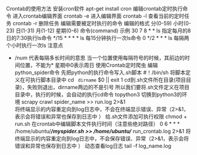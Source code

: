 Crontab的使用方法
安装cron软件
apt-get  install  cron
编辑crontab定时执行命令
进入crontab编辑界面
crontab  -e    进入编辑界面
crontab  -l     查看当前的定时任务
crontab -r    删除任务
编辑需要被定时执行的命令
编辑的格式
分(0-59)   小时(0-23)  日(1-31)   月(1-12)  星期(0-6)  命令(command)
示例
30  7  8  *  *  ls    指定每月的8日的7:30执行ls命令
*/15  *  *  *  *  ls      每15分钟执行一次ls命令
0  */2  *  *  *  ls     每隔两个小时执行一次ls
注意点
* /num 代表每隔多长时间的意思
  当一个位置使用每隔符号的时候，其前边的时间位置，不能为*
  星期中0表示周日
  使用Crontab定时爬虫
  编辑python_spider命令
  先把python的执行命令写入.sh脚本
  #！/bin/sh     将脚本定义在可执行脚本目录中
  cd ` dirname` $0 || exit 1    cd到.sh文件所在目录(项目目录)，失败则退出，dirname两边的不是引号
  所以我们要将.sh文件定义在项目目录中，执行的时候，会自动的执行cd命令
  topython3    切换到python3的环境
  scrapy crawl spider_name >> run.log 2>&1    
  将终端显示的内容重定向到log日志中，不会在终端显示错误、异常（2>&1，表示会将错误和异常也保存到日志中  ）
  给.sh文件添加可执行权限
  chmod  +  run.sh
  在crontab中编辑脚本文件执行时间（注意些绝对路径）
  0  6   *  *  *  /home/ubuntu/***/myspider.sh >> /home/ubuntu/*** run_crontab.log 2>&1
  将终端显示的内容重定向到log日志中，不会保存错误、异常（2>&1，表示会将错误和异常也保存到日志中  ）
  动态查看log日志
  tail  -f  log_name.log